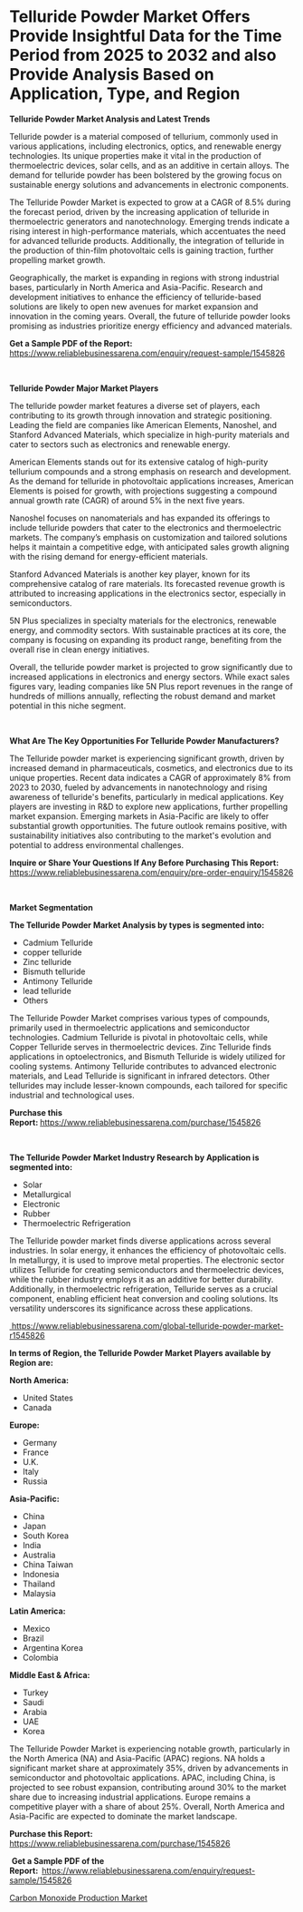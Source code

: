 <p><h1>Telluride Powder Market Offers Provide Insightful Data for the Time Period from 2025 to 2032 and also Provide Analysis Based on Application, Type, and Region</h1></p><p><strong>Telluride Powder Market Analysis and Latest Trends</strong></p>
<p><p>Telluride powder is a material composed of tellurium, commonly used in various applications, including electronics, optics, and renewable energy technologies. Its unique properties make it vital in the production of thermoelectric devices, solar cells, and as an additive in certain alloys. The demand for telluride powder has been bolstered by the growing focus on sustainable energy solutions and advancements in electronic components.</p><p>The Telluride Powder Market is expected to grow at a CAGR of 8.5% during the forecast period, driven by the increasing application of telluride in thermoelectric generators and nanotechnology. Emerging trends indicate a rising interest in high-performance materials, which accentuates the need for advanced telluride products. Additionally, the integration of telluride in the production of thin-film photovoltaic cells is gaining traction, further propelling market growth. </p><p>Geographically, the market is expanding in regions with strong industrial bases, particularly in North America and Asia-Pacific. Research and development initiatives to enhance the efficiency of telluride-based solutions are likely to open new avenues for market expansion and innovation in the coming years. Overall, the future of telluride powder looks promising as industries prioritize energy efficiency and advanced materials.</p></p>
<p><strong>Get a Sample PDF of the Report:&nbsp;</strong> <a href="https://www.reliablebusinessarena.com/enquiry/request-sample/1545826?utm_campaign=2133&utm_medium=2&utm_source=Github&utm_content=ia&utm_term=31032025&utm_id=telluride-powder">https://www.reliablebusinessarena.com/enquiry/request-sample/1545826</a></p>
<p>&nbsp;</p>
<p><strong>Telluride Powder Major Market Players</strong></p>
<p><p>The telluride powder market features a diverse set of players, each contributing to its growth through innovation and strategic positioning. Leading the field are companies like American Elements, Nanoshel, and Stanford Advanced Materials, which specialize in high-purity materials and cater to sectors such as electronics and renewable energy.</p><p>American Elements stands out for its extensive catalog of high-purity tellurium compounds and a strong emphasis on research and development. As the demand for telluride in photovoltaic applications increases, American Elements is poised for growth, with projections suggesting a compound annual growth rate (CAGR) of around 5% in the next five years.</p><p>Nanoshel focuses on nanomaterials and has expanded its offerings to include telluride powders that cater to the electronics and thermoelectric markets. The company’s emphasis on customization and tailored solutions helps it maintain a competitive edge, with anticipated sales growth aligning with the rising demand for energy-efficient materials.</p><p>Stanford Advanced Materials is another key player, known for its comprehensive catalog of rare materials. Its forecasted revenue growth is attributed to increasing applications in the electronics sector, especially in semiconductors.</p><p>5N Plus specializes in specialty materials for the electronics, renewable energy, and commodity sectors. With sustainable practices at its core, the company is focusing on expanding its product range, benefiting from the overall rise in clean energy initiatives.</p><p>Overall, the telluride powder market is projected to grow significantly due to increased applications in electronics and energy sectors. While exact sales figures vary, leading companies like 5N Plus report revenues in the range of hundreds of millions annually, reflecting the robust demand and market potential in this niche segment.</p></p>
<p>&nbsp;</p>
<p><strong>What Are The Key Opportunities For Telluride Powder Manufacturers?</strong></p>
<p><p>The Telluride powder market is experiencing significant growth, driven by increased demand in pharmaceuticals, cosmetics, and electronics due to its unique properties. Recent data indicates a CAGR of approximately 8% from 2023 to 2030, fueled by advancements in nanotechnology and rising awareness of telluride's benefits, particularly in medical applications. Key players are investing in R&D to explore new applications, further propelling market expansion. Emerging markets in Asia-Pacific are likely to offer substantial growth opportunities. The future outlook remains positive, with sustainability initiatives also contributing to the market's evolution and potential to address environmental challenges.</p></p>
<p><strong>Inquire or Share Your Questions If Any Before Purchasing This Report:</strong> <a href="https://www.reliablebusinessarena.com/enquiry/pre-order-enquiry/1545826?utm_campaign=2133&utm_medium=2&utm_source=Github&utm_content=ia&utm_term=31032025&utm_id=telluride-powder">https://www.reliablebusinessarena.com/enquiry/pre-order-enquiry/1545826</a></p>
<p>&nbsp;</p>
<p><strong>Market Segmentation</strong></p>
<p><strong>The Telluride Powder Market Analysis by types is segmented into:</strong></p>
<p><ul><li>Cadmium Telluride</li><li>copper telluride</li><li>Zinc telluride</li><li>Bismuth telluride</li><li>Antimony Telluride</li><li>lead telluride</li><li>Others</li></ul></p>
<p><p>The Telluride Powder Market comprises various types of compounds, primarily used in thermoelectric applications and semiconductor technologies. Cadmium Telluride is pivotal in photovoltaic cells, while Copper Telluride serves in thermoelectric devices. Zinc Telluride finds applications in optoelectronics, and Bismuth Telluride is widely utilized for cooling systems. Antimony Telluride contributes to advanced electronic materials, and Lead Telluride is significant in infrared detectors. Other tellurides may include lesser-known compounds, each tailored for specific industrial and technological uses.</p></p>
<p><strong>Purchase this Report:&nbsp;</strong><a href="https://www.reliablebusinessarena.com/purchase/1545826?utm_campaign=2133&utm_medium=2&utm_source=Github&utm_content=ia&utm_term=31032025&utm_id=telluride-powder">https://www.reliablebusinessarena.com/purchase/1545826</a></p>
<p>&nbsp;</p>
<p><strong>The Telluride Powder Market Industry Research by Application is segmented into:</strong></p>
<p><ul><li>Solar</li><li>Metallurgical</li><li>Electronic</li><li>Rubber</li><li>Thermoelectric Refrigeration</li></ul></p>
<p><p>The Telluride powder market finds diverse applications across several industries. In solar energy, it enhances the efficiency of photovoltaic cells. In metallurgy, it is used to improve metal properties. The electronic sector utilizes Telluride for creating semiconductors and thermoelectric devices, while the rubber industry employs it as an additive for better durability. Additionally, in thermoelectric refrigeration, Telluride serves as a crucial component, enabling efficient heat conversion and cooling solutions. Its versatility underscores its significance across these applications.</p></p>
<p><a href="https://www.reliablebusinessarena.com/global-telluride-powder-market-r1545826?utm_campaign=2133&utm_medium=2&utm_source=Github&utm_content=ia&utm_term=31032025&utm_id=telluride-powder">&nbsp;https://www.reliablebusinessarena.com/global-telluride-powder-market-r1545826</a></p>
<p><strong>In terms of Region, the Telluride Powder Market Players available by Region are:</strong></p>
<p>
    <p> <strong> North America: </strong>
        <ul>
            <li>United States</li>
            <li>Canada</li>
        </ul>
        </p> 
    <p> <strong> Europe: </strong>
        <ul>
            <li>Germany</li>
            <li>France</li>
            <li>U.K.</li>
            <li>Italy</li>
            <li>Russia</li>
        </ul>
        </p> 
    <p> <strong> Asia-Pacific: </strong>
        <ul>
            <li>China</li>
            <li>Japan</li>
            <li>South Korea</li>
            <li>India</li>
            <li>Australia</li>
            <li>China Taiwan</li>
            <li>Indonesia</li>
            <li>Thailand</li>
            <li>Malaysia</li>
        </ul>
        </p> 
    <p> <strong> Latin America: </strong>
        <ul>
            <li>Mexico</li>
            <li>Brazil</li>
            <li>Argentina Korea</li>
            <li>Colombia</li>
        </ul>
        </p> 
    <p> <strong> Middle East & Africa: </strong>
        <ul>
            <li>Turkey</li>
            <li>Saudi</li>
            <li>Arabia</li>
            <li>UAE</li>
            <li>Korea</li>
        </ul>
    </p>
    </p>
<p><p>The Telluride Powder Market is experiencing notable growth, particularly in the North America (NA) and Asia-Pacific (APAC) regions. NA holds a significant market share at approximately 35%, driven by advancements in semiconductor and photovoltaic applications. APAC, including China, is projected to see robust expansion, contributing around 30% to the market share due to increasing industrial applications. Europe remains a competitive player with a share of about 25%. Overall, North America and Asia-Pacific are expected to dominate the market landscape.</p></p>
<p><strong>Purchase this Report: </strong><a href="https://www.reliablebusinessarena.com/purchase/1545826?utm_campaign=2133&utm_medium=2&utm_source=Github&utm_content=ia&utm_term=31032025&utm_id=telluride-powder">https://www.reliablebusinessarena.com/purchase/1545826</a></p>
<p>&nbsp;<strong>Get a Sample PDF of the Report:&nbsp;&nbsp;</strong><a href="https://www.reliablebusinessarena.com/enquiry/request-sample/1545826?utm_campaign=2133&utm_medium=2&utm_source=Github&utm_content=ia&utm_term=31032025&utm_id=telluride-powder">https://www.reliablebusinessarena.com/enquiry/request-sample/1545826</a></p>
<p><strong></strong></p>
<p><p><a href="https://github.com/JakirUddin651/Market-Research-Report-List-2/blob/main/carbon-monoxide-production-market.md?utm_campaign=2133&utm_medium=2&utm_source=Github&utm_content=ia&utm_term=31032025&utm_id=telluride-powder">Carbon Monoxide Production Market</a></p></p>